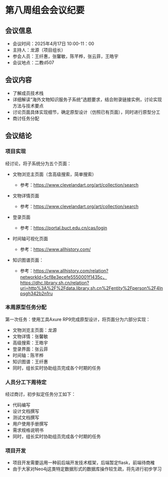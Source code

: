 # 第八周组会会议纪要

## 会议信息

- 会议时间：2025年4月17日 10:00-11：00
- 主持人：龙源（项目组长）
- 参会人员：王纤惠，张馨敏，陈芊桦，张云菲，王皓宇
- 会议地点：二教d507

## 会议内容

- 了解成员技术栈
- 详细解读“海外文物知识服务子系统”选题要求，结合附录链接实例，讨论实现方法与技术要点
- 讨论页面具体实现细节，确定原型设计（仿照已有页面），同时进行原型分工
- 商讨任务分配

## 会议结论

### 项目实现

经讨论，将子系统分为五个页面：

- 文物浏览主页面（含高级搜索，简单搜索）
  - 参考：https://www.clevelandart.org/art/collection/search
- 文物详情页面
  - 参考：https://www.clevelandart.org/art/collection/search
- 登录页面
  - 参考：https://portal.buct.edu.cn/cas/login

- 时间轴可视化页面
  - 参考：https://www.allhistory.com/

- 知识图谱页面：
  - 参考：https://www.allhistory.com/relation?networkId=5cf8e3ecefe5550001f1435c，https://dhc.library.sh.cn/relation?uri=http%3A%2F%2Fdata.library.sh.cn%2Fentity%2Fperson%2F4lnpsgh342b2n1ru

### 本周原型任务分配

第一次任务：使用工具Axure RP9完成原型设计，将页面分为六部分实现：

- 文物浏览主页面：龙源
- 文物详情：张馨敏
- 高级搜索：王皓宇
- 登录界面：张云菲
- 时间轴：陈芊桦
- 知识图谱：王纤惠
- 同时，组长实时协助组员完成各个时期的任务

### 人员分工下周待定

经过商讨，初步拟定任务分工如下：

- 代码编写
- 设计文档撰写
- 测试文档撰写
- 用户使用手册撰写
- 需求规格说明书
- 同时，组长实时协助组员完成各个时期的任务

### 项目开发

- 项目开发需要运用一种前后端开发技术框架，后端暂定flask，前端待商榷
- 由于大家对Neo4j这类特定数据形式的数据库操作较生疏，将先进行初步学习



